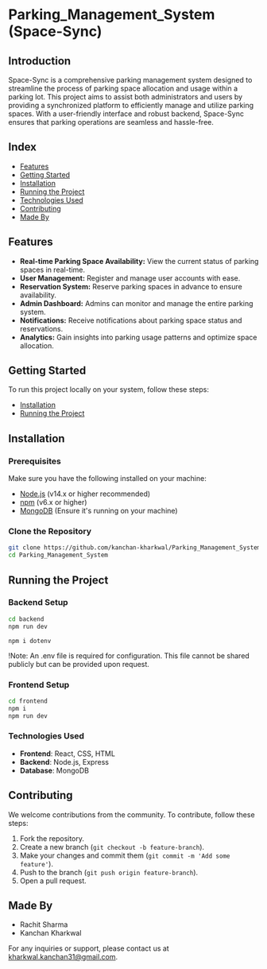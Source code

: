 # Parking_Management_System (Space-Sync)

## Introduction

Space-Sync is a comprehensive parking management system designed to streamline the process of parking space allocation and usage within a parking lot. 
This project aims to assist both administrators and users by providing a synchronized platform to efficiently manage and utilize parking spaces. 
With a user-friendly interface and robust backend, Space-Sync ensures that parking operations are seamless and hassle-free.


## Index

- [Features](#features)
- [Getting Started](#getting-started)
- [Installation](#installation)
- [Running the Project](#running-the-project)
- [Technologies Used](#technologies-used)
- [Contributing](#contributing)
- [Made By](#made-by)

## Features

- **Real-time Parking Space Availability:** View the current status of parking spaces in real-time.
- **User Management:** Register and manage user accounts with ease.
- **Reservation System:** Reserve parking spaces in advance to ensure availability.
- **Admin Dashboard:** Admins can monitor and manage the entire parking system.
- **Notifications:** Receive notifications about parking space status and reservations.
- **Analytics:** Gain insights into parking usage patterns and optimize space allocation.


## Getting Started

To run this project locally on your system, follow these steps:
- [Installation](#installation)
- [Running the Project](#running-the-project)


## Installation

### Prerequisites

Make sure you have the following installed on your machine:

- [Node.js](https://nodejs.org/) (v14.x or higher recommended)
- [npm](https://www.npmjs.com/get-npm) (v6.x or higher)
- [MongoDB](https://www.mongodb.com/try/download/community) (Ensure it's running on your machine)


### Clone the Repository

```bash
git clone https://github.com/kanchan-kharkwal/Parking_Management_System.git
cd Parking_Management_System
```


## Running the Project

### Backend Setup

```bash
cd backend
npm run dev
```

```
npm i dotenv
```
!Note: An .env file is required for configuration. This file cannot be shared publicly but can be provided upon request.


### Frontend Setup


```bash
cd frontend
npm i
npm run dev
```

### Technologies Used

* **Frontend**: React, CSS, HTML
* **Backend**: Node.js, Express
* **Database**: MongoDB

## Contributing

We welcome contributions from the community. To contribute, follow these steps:

1. Fork the repository.
2. Create a new branch (`git checkout -b feature-branch`).
3. Make your changes and commit them (`git commit -m 'Add some feature'`).
4. Push to the branch (`git push origin feature-branch`).
5. Open a pull request.

## Made By 
 
 * Rachit Sharma 
 * Kanchan Kharkwal

For any inquiries or support, please contact us at [kharkwal.kanchan31@gmail.com](mailto:kharkwal.kanchan31@gmail.com).

